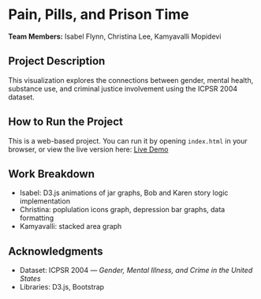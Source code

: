 # Pain, Pills, and Prison Time

**Team Members:** Isabel Flynn, Christina Lee, Kamyavalli Mopidevi

## Project Description
This visualization explores the connections between gender, mental health, substance use, and criminal justice involvement using the ICPSR 2004 dataset.

## How to Run the Project
This is a web-based project. You can run it by opening `index.html` in your browser, or view the live version here: [Live Demo](https://your-live-site-url.com)

## Work Breakdown
- Isabel: D3.js animations of jar graphs, Bob and Karen story logic implementation
- Christina: poplulation icons graph, depression bar graphs, data formatting
- Kamyavalli: stacked area graph

## Acknowledgments
- Dataset: ICPSR 2004 — *Gender, Mental Illness, and Crime in the United States*
- Libraries: D3.js, Bootstrap